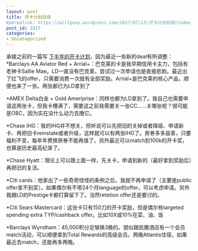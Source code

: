 ```yaml
---
layout: post
title: 开卡计划后续
#permalink: https://willguxy.wordpress.com/2017/07/13/开卡计划后续/index.html
post_id: 3317
categories: 
- Uncategorized
---
```


承接之前的一篇写
[下半年的开卡计划](https://willguxy.wordpress.com/2017/05/22/%E4%B8%8B%E5%8D%8A%E5%B9%B4%E7%94%B3%E5%8D%A1%E8%AE%A1%E5%88%92/)，因为最近一些新的deal有所调整：*Barclays AA Aviator Red + Arrial+：巴克莱的卡是我早期信用卡主力，包括有老神卡Sallie Mae。LD一直没有巴克莱，尝试过一次申请也是直接悲剧。最近出了红飞的offer，只需要消费一次就有全部奖励。Arrial+是巴克莱的核心产品，顺便也来了一张。两张都已为LD拿到了

	
*AMEX Delta白金 + Gold Ameriprise：同样也都为LD拿到了。我自己也需要申请这两张卡，但我卡槽满了，需要这之前我需要关一张CC……关哪张呢？很可能是OBC，因为实在没什么动力去撸它。

	
*Chase IHG：我的IHG并不想关，但听说可以先把旧的关掉或者降级、申请新卡、再把旧卡reinstate或者升级，这样就可以有两张IHG了。房券多多益善，只要福利不变，每年年费换房券不能再值了。另外最近可以match到100k的开卡奖，也算是历史最高纪录了。

	
*Chase Hyatt：理论上可以跟上面一样，先关卡，申请到新的（最好拿到奖励后）再把旧的复活。

	
*Citi cards：他家出了一些奇奇怪怪的条例之后，我就不再申请了（主要是public offer拿不到奖）。如果偶尔有不带24个月language的offer，可以考虑申请。另外我跟LD的Prestige卡都打算留下了。当然retetion offer还是要讨的。

	
*Citi Sears Mastercard：这张卡只有150刀的开卡奖励，但是偶尔有targeted spending extra TYP/cashback offer。比如10X或10%在菜、油、饭

	
*Barclays Wyndham：45,000积分足够换3晚的。貌似跟凯撒酒店有一个会员match活动，可以顺便拿到Total Rewards的高级会员。两晚Atlantis住宿，如果最近去match，还能再多两晚。